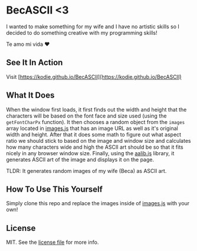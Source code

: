 # BecASCII <3

I wanted to make something for my wife and I have no artistic skills so I decided to do something creative with my programming skills!

Te amo mi vida :heart:

## See It In Action

Visit [https://kodie.github.io/BecASCII](https://kodie.github.io/BecASCII)

## What It Does

When the window first loads, it first finds out the width and height that the characters will be based on the font face and size used (using the `getFontCharPx` function). It then chooses a random object from the `images` array located in [images.js](images.js) that has an image URL as well as it's original width and height. After that it does some math to figure out what aspect ratio we should stick to based on the image and window size and calculates how many characters wide and high the ASCII art should be so that it fits nicely in any browser window size. Finally, using the [aalib.js](https://github.com/mir3z/aalib.js) library, it generates ASCII art of the image and displays it on the page.

TLDR: It generates random images of my wife (Beca) as ASCII art.

## How To Use This Yourself

Simply clone this repo and replace the images inside of [images.js](images.js) with your own!

## License
MIT. See the [license file](license.md) for more info.
